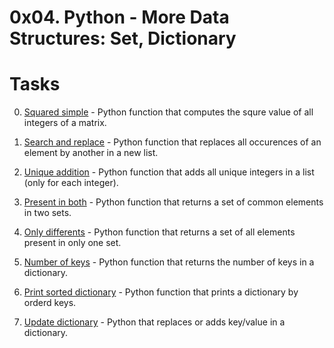 0x04. Python - More Data Structures: Set, Dictionary
====================================================

# Tasks

0. [Squared simple](./0-square_matrix_simple.py) - Python function that computes the squre value of all integers of a matrix.

1. [Search and replace](./1-search_replace.py) - Python function that replaces all occurences of an element by another in a new list.
	
2. [Unique addition](./2-uniq_add.py) - Python function that adds all unique integers in a list (only for each integer).
	
3. [Present in both](./3-common_element.py) - Python function that returns a set of common elements in two sets.
	
4. [Only differents](./4-only_diff_elements.py) - Python function that returns a set of all elements present in only one set.
	
5. [Number of keys](./5-number_keys.py) - Python function that returns the number of keys in a dictionary.

6. [Print sorted dictionary](./6-print_sorted_dictionary) - Python function that prints a dictionary by orderd keys.
7. [Update dictionary](./7-update_dictionary.py) - Python that replaces or adds key/value in a dictionary.
